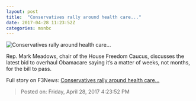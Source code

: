 ```yaml
---
layout: post
title:  "Conservatives rally around health care..."
date: 2017-04-28 11:23:52Z
categories: msnbc
---
```


![Conservatives rally around health care...](http://media1.s-nbcnews.com/j/MSNBC/Components/Video/201704/2017-04-28T11-24-47-866Z--1280x720.video_1067x600.jpg)

Rep. Mark Meadows, chair of the House Freedom Caucus, discusses the latest bid to overhaul Obamacare saying it’s a matter of weeks, not months, for the bill to pass.


Full story on F3News: [Conservatives rally around health care...](http://www.f3nws.com/n/hMhZB)

> Posted on: Friday, April 28, 2017 4:23:52 PM
